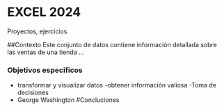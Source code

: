 # EXCEL 2024
Proyectos, ejercicios


##Contexto
Este conjunto de datos contiene información detallada sobre las ventas de una tienda ...

### Objetivos especificos


- transformar y visualizar datos
-obtener información valiosa
-Toma de decisiones
- George Washington
#Concluciones

